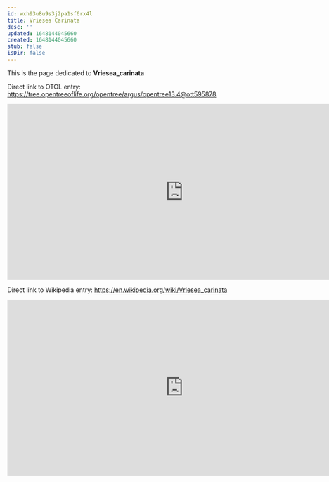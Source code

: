 ```yaml
---
id: wxh93u8u9s3j2pa1sf6rx4l
title: Vriesea Carinata
desc: ''
updated: 1648144045660
created: 1648144045660
stub: false
isDir: false
---
```

This is the page dedicated to **Vriesea_carinata**


Direct link to OTOL entry: https://tree.opentreeoflife.org/opentree/argus/opentree13.4@ott595878



<html>
    <body>
    <iframe src="https://tree.opentreeoflife.org/opentree/argus/opentree13.4@ott595878"
    width="800" height="400" frameborder="0" allowfullscreen> </iframe>
    </body>
</html>
    


Direct link to Wikipedia entry: https://en.wikipedia.org/wiki/Vriesea_carinata



<html>
    <body>
    <iframe src="https://en.wikipedia.org/wiki/Vriesea_carinata"
    width="800" height="400" frameborder="0" allowfullscreen> </iframe>
    </body>
</html>
    
